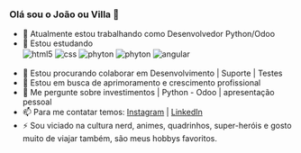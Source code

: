 ### Olá sou o João ou Villa 👋


- 🔭 Atualmente estou trabalhando como Desenvolvedor Python/Odoo
- 🌱 Estou estudando 
      <div style="display: inline_block">
        <img align="center" alt="html5" src="https://img.shields.io/badge/HTML5-E34F26?style=for-the-badge&logo=html5&logoColor=white" />
        <img align="center" alt="css" src="https://img.shields.io/badge/CSS3-1572B6?style=for-the-badge&logo=css3&logoColor=white" />
        <img align="center" alt="phyton" src="https://img.shields.io/badge/Python-3776AB?style=for-the-badge&logo=python&logoColor=white"/>
        <img align="center" alt="phyton" src="https://img.shields.io/badge/PYTHON-ODOO-brightgreen?style=for-the-badge&logo=appveyor"/>
        <img align="center" alt="angular" src="https://img.shields.io/badge/angular-%23DD0031.svg?style=for-the-badge&logo=angular&logoColor=white"/>
      </div><br/>
- 👯 Estou procurando colaborar em Desenvolvimento | Suporte | Testes
- 🤔 Estou em busca de aprimoramento e crescimento profissional
- 💬 Me pergunte sobre investimentos | Python - Odoo | apresentação pessoal 
- 📫 Para me contatar temos: 
        [Instagram](https://www.instagram.com/joaovictor_025/) |
        [LinkedIn](https://www.linkedin.com/in/joao-victor-de-oliveira/)
- ⚡ Sou viciado na cultura nerd, animes, quadrinhos, super-heróis e gosto muito de viajar também, são meus hobbys favoritos.

